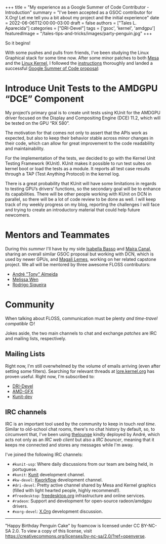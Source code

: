 +++
title = "My experience as a Google Summer of Code Contributor - Introduction"
summary = "I've been accepted as a GSOC contributor for X.Org! Let me tell you a bit about my project and the initial experience"
date = 2022-06-06T12:00:00-03:00
draft = false
authors = ["Tales L. Aparecida"]
categories = ["DRI-Devel"]
tags = ['gsoc', 'kernel', 'amdgpu']
featuredImage = "/tales-tips-and-tricks/images/party-penguin.jpg"
+++

So it begins!

With some pushes and pulls from friends, I've been studying the Linux Graphical stack for some time now. After some minor patches to both [Mesa](https://gitlab.freedesktop.org/mesa/mesa) and the [Linux Kernel](https://lore.kernel.org/all/?q=tales.aparecida@gmail.com), I followed the [instructions](https://summerofcode.withgoogle.com/programs/2022/organizations/xorg-foundation) thoroughly and landed a successful [Google Summer of Code proposal](https://summerofcode.withgoogle.com/proposals/details/TKAqZe03):

# Introduce Unit Tests to the AMDGPU “DCE” Component

My project’s primary goal is to create unit tests using KUnit for the AMDGPU driver focused on the Display and Compositing Engine (DCE) 11.2, which will be tested on the GPU “RX 580”.

The motivation for that comes not only to assert that the APIs work as expected, but also to keep their behavior stable across minor changes in their code, which can allow for great improvement to the code readability and maintainability.

For the implementation of the tests, _we_ decided to go with the Kernel Unit Testing Framework (KUnit). KUnit makes it possible to run test suites on kernel boot or load the tests as a module. It reports all test case results through a TAP (Test Anything Protocol) in the kernel log.

There is a great probability that KUnit will have some limitations in regards to testing GPU’s drivers’ functions, so the secondary goal will be to enhance its capabilities. There will be other people working with KUnit on DCN in parallel, so there will be a lot of code review to be done as well. I will keep track of my weekly progress on my blog, reporting the challenges I will face and trying to create an introductory material that could help future newcomers.


# Mentors and Teammates

During this _summer_ I'll have by my side [Isabella Basso](https://crosscat.me) and [Maíra Canal](https://mairacanal.github.io), sharing an overall similar GSOC proposal but working with DCN, which is used by newer GPUs, and [Magali Lemes](https://magalilemes.github.io/), working on her related capstone project. We all will be mentored by three awesome FLOSS contributors:

- [André "Tony" Almeida](https://andrealmeid.com/)
- [Melissa Wen](https://melissawen.github.io/)
- [Rodrigo Siqueira](https://siqueira.tech/)


# Community

When talking about FLOSS, communication must be plenty _and time-travel compatible_ 🙃!

Jokes aside, the two main channels to chat and exchange _patches_ are IRC and mailing lists, respectively.

## Mailing Lists

Right now, I'm still overwhelmed by the volume of emails arriving (even after setting some filters). Searching for relevant threads at [lore.kernel.org](https://lore.kernel.org) has proven useful. Right now, I'm subscribed to:

- [DRI-Devel](https://lists.freedesktop.org/mailman/listinfo/dri-devel)
- [AMD-GFX](https://lists.freedesktop.org/mailman/listinfo/amd-gfx)
- [Kunit-dev](https://groups.google.com/g/kunit-dev)

## IRC channels 

IRC is an important tool used by the community to keep in touch _real time_. Similar to old-school chat rooms, there's no chat history by default, so, to circumvent that, I've been using [thelounge](https://thelounge.chat/) kindly deployed by André, which acts not only as an _IRC web client_ but also a _IRC bouncer_, meaning that it keeps me connected and stores any messages while I'm away.

I've joined the following IRC channels:

- `#kunit-usp`: Where daily discussions from our team are being held, in portuguese.
- `#kunit`: [Kunit](https://kunit.dev/) development channel.
- `#kw-devel`: [Kworkflow](kworkflow.org/) development channel.
- `#dri-devel`: Pretty active channel shared by Mesa and Kernel graphics (filled with light hearted people, highly recommend!).
- `#freedesktop`: [freedesktop.org](https://www.freedesktop.org) infrastructure and online services.
- `#radeon`: Support and development for open-source radeon/amdgpu drivers.
- `#xorg-devel`: [X.Org](https://www.x.org/) development discussion.

---

"Happy Birthday Penguin Cake" by foamcow is licensed under CC BY-NC-SA 2.0. To view a copy of this license, visit https://creativecommons.org/licenses/by-nc-sa/2.0/?ref=openverse. 